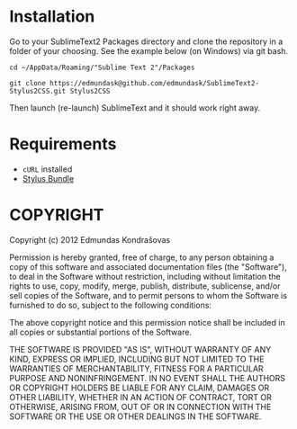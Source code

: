 # Installation

Go to your SublimeText2 Packages directory and clone the repository in a folder of your choosing. See the example below (on Windows) via git bash.

`cd ~/AppData/Roaming/"Sublime Text 2"/Packages`

`git clone https://edmundask@github.com/edmundask/SublimeText2-Stylus2CSS.git Stylus2CSS`

Then launch (re-launch) SublimeText and it should work right away.

# Requirements

- `cURL` installed
- [Stylus Bundle](https://github.com/LearnBoost/stylus/tree/master/editors/Stylus.tmbundle)

# COPYRIGHT

Copyright (c) 2012 Edmundas Kondrašovas

Permission is hereby granted, free of charge, to any person obtaining a copy 
of this software and associated documentation files (the "Software"), to deal 
in the Software without restriction, including without limitation the rights 
to use, copy, modify, merge, publish, distribute, sublicense, and/or sell 
copies of the Software, and to permit persons to whom the Software is 
furnished to do so, subject to the following conditions:

The above copyright notice and this permission notice shall be included in 
all copies or substantial portions of the Software.

THE SOFTWARE IS PROVIDED "AS IS", WITHOUT WARRANTY OF ANY KIND, EXPRESS OR 
IMPLIED, INCLUDING BUT NOT LIMITED TO THE WARRANTIES OF MERCHANTABILITY, 
FITNESS FOR A PARTICULAR PURPOSE AND NONINFRINGEMENT. IN NO EVENT SHALL THE 
AUTHORS OR COPYRIGHT HOLDERS BE LIABLE FOR ANY CLAIM, DAMAGES OR OTHER 
LIABILITY, WHETHER IN AN ACTION OF CONTRACT, TORT OR OTHERWISE, ARISING FROM, 
OUT OF OR IN CONNECTION WITH THE SOFTWARE OR THE USE OR OTHER DEALINGS IN 
THE SOFTWARE.